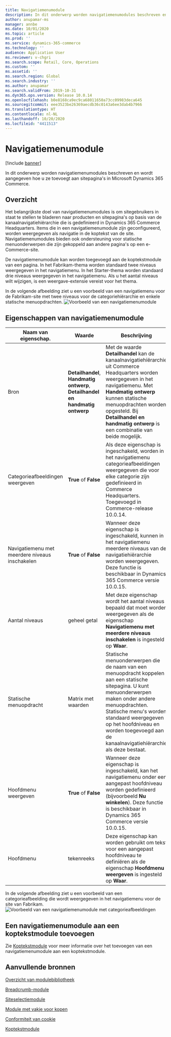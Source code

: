 ```yaml
---
title: Navigatiemenumodule
description: In dit onderwerp worden navigatiemenumodules beschreven en wordt aangegeven hoe u ze toevoegt aan sitepagina's in Microsoft Dynamics 365 Commerce.
author: anupamar-ms
manager: annbe
ms.date: 10/01/2020
ms.topic: article
ms.prod: ''
ms.service: dynamics-365-commerce
ms.technology: ''
audience: Application User
ms.reviewer: v-chgri
ms.search.scope: Retail, Core, Operations
ms.custom: ''
ms.assetid: ''
ms.search.region: Global
ms.search.industry: ''
ms.author: anupamar
ms.search.validFrom: 2019-10-31
ms.dyn365.ops.version: Release 10.0.14
ms.openlocfilehash: b0e8168ca9ec9ca68011650a73cc09983deca645
ms.sourcegitcommit: eee3523be26369aecdb36c0143a6ee3dab4b7966
ms.translationtype: HT
ms.contentlocale: nl-NL
ms.lasthandoff: 10/20/2020
ms.locfileid: "4411513"
---
```

# <a name="navigation-menu-module"></a>Navigatiemenumodule

[!include [banner](includes/banner.md)]

In dit onderwerp worden navigatiemenumodules beschreven en wordt aangegeven hoe u ze toevoegt aan sitepagina's in Microsoft Dynamics 365 Commerce.

## <a name="overview"></a>Overzicht

Het belangrijkste doel van navigatiemenumodules is om sitegebruikers in staat te stellen te bladeren naar producten en sitepagina's op basis van de kanaalnavigatiehiërarchie die is gedefinieerd in Dynamics 365 Commerce Headquarters. Items die in een navigatiemenumodule zijn geconfigureerd, worden weergegeven als navigatie in de koptekst van de site. Navigatiemenumodules bieden ook ondersteuning voor statische menuonderwerpen die zijn gekoppeld aan andere pagina's op een e-Commerce-site.

De navigatiemenumodule kan worden toegevoegd aan de koptekstmodule van een pagina. In het Fabrikam-thema worden standaard twee niveaus weergegeven in het navigatiemenu. In het Starter-thema worden standaard drie niveaus weergegeven in het navigatiemenu. Als u het aantal niveaus wilt wijzigen, is een weergave-extensie vereist voor het thema.

In de volgende afbeelding ziet u een voorbeeld van een navigatiemenu voor de Fabrikam-site met twee niveaus voor de categoriehiërarchie en enkele statische menuopdrachten.
![Voorbeeld van een navigatiemenumodule](./media/ecommerce-header.png)

## <a name="navigation-menu-module-properties"></a>Eigenschappen van navigatiemenumodule

| Naam van eigenschap.             | Waarde                 | Beschrijving |
|---------------------------|-----------------------|-------------|
| Bron                  | **Detailhandel**, **Handmatig ontwerp**, **Detailhandel en handmatig ontwerp** | Met de waarde **Detailhandel** kan de kanaalnavigatiehiërarchie uit Commerce Headquarters worden weergegeven in het navigatiemenu. Met **Handmatig ontwerp** kunnen statische menuopdrachten worden opgesteld. Bij **Detailhandel en handmatig ontwerp** is een combinatie van beide mogelijk. |
| Categorieafbeeldingen weergeven | **True** of **False**    | Als deze eigenschap is ingeschakeld, worden in het navigatiemenu categorieafbeeldingen weergegeven die voor elke categorie zijn gedefinieerd in Commerce Headquarters. Toegevoegd in Commerce-release 10.0.14. |
| Navigatiemenu met meerdere niveaus inschakelen | **True** of **False** | Wanneer deze eigenschap is ingeschakeld, kunnen in het navigatiemenu meerdere niveaus van de navigatiehiërarchie worden weergegeven. Deze functie is beschikbaar in Dynamics 365 Commerce versie 10.0.15. |
| Aantal niveaus | geheel getal | Met deze eigenschap wordt het aantal niveaus bepaald dat moet worden weergegeven als de eigenschap **Navigatiemenu met meerdere niveaus inschakelen** is ingesteld op **Waar**. |
| Statische menuopdracht| Matrix met waarden| Statische menuonderwerpen die de naam van een menuopdracht koppelen aan een statische sitepagina. U kunt menuonderwerpen maken onder andere menuopdrachten. Statische menu's worden standaard weergegeven op het hoofdniveau en worden toegevoegd aan de kanaalnavigatiehiërarchie als deze bestaat. |
| Hoofdmenu weergeven | **True** of **False** | Wanneer deze eigenschap is ingeschakeld, kan het navigatiemenu onder een aangepast hoofdniveau worden gedefinieerd (bijvoorbeeld **Nu winkelen**). Deze functie is beschikbaar in Dynamics 365 Commerce versie 10.0.15. |
| Hoofdmenu | tekenreeks | Deze eigenschap kan worden gebruikt om tekst voor een aangepast hoofdniveau te definiëren als de eigenschap **Hoofdmenu weergeven** is ingesteld op **Waar**. |

In de volgende afbeelding ziet u een voorbeeld van een categorieafbeelding die wordt weergegeven in het navigatiemenu voor de site van Fabrikam.
![Voorbeeld van een navigatiemenumodule met categorieafbeeldingen](./media/ecommerce-categoryimages.PNG)

## <a name="add-a-navigation-menu-module-to-a-header-module"></a>Een navigatiemenumodule aan een koptekstmodule toevoegen

Zie [Koptekstmodule](author-header-module.md) voor meer informatie over het toevoegen van een navigatiemenumodule aan een koptekstmodule.

## <a name="additional-resources"></a>Aanvullende bronnen

[Overzicht van modulebibliotheek](starter-kit-overview.md)

[Breadcrumb-module](add-breadcrumb.md)

[Siteselectiemodule](site-selector.md)

[Module met vakje voor kopen](add-buy-box.md)

[Conformiteit van cookie](cookie-compliance.md)

[Koptekstmodule](author-header-module.md)
